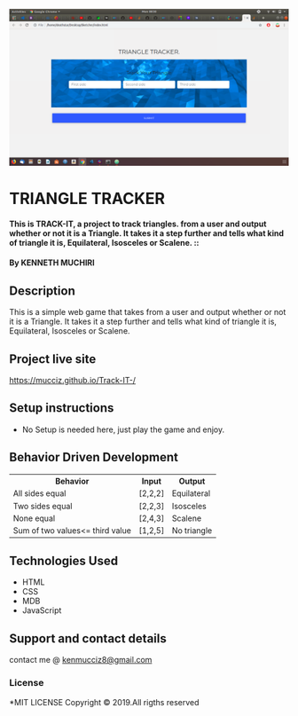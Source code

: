 ![screenshot](screenshot.png)
# TRIANGLE TRACKER
#### This is TRACK-IT, a project to track triangles. from a user and output whether or not it is a Triangle. It takes it a step further and tells what kind of triangle it is, Equilateral, Isosceles or Scalene. ::
#### By **KENNETH MUCHIRI**

## Description
This is a simple web game that takes from a user and output whether or not it is a Triangle. It takes it a step further and tells what kind of triangle it is, Equilateral, Isosceles or Scalene.
## Project live site
 https://mucciz.github.io/Track-IT-/
## Setup instructions
* No Setup is needed here, just play the game and enjoy.
## Behavior Driven Development
<table>
   <tr>
     <th>Behavior</th>
     <th>Input</th>
     <th>Output</th>
   </tr>
   <tr>
       <td>All sides equal</td>
       <td>[2,2,2]</td>
       <td>Equilateral</td>
   </tr>
   <tr>
       <td>Two sides equal</td>
       <td>[2,2,3]</td>
       <td>Isosceles</td>
   </tr>
   <tr>
       <td>None equal</td>
       <td>[2,4,3]</td>
       <td>Scalene</td>
   </tr>
   <tr>
       <td>Sum of two values<= third value </td>
       <td>[1,2,5]</td>
       <td>No triangle</td>
   </tr>
</table>

## Technologies Used
* HTML
* CSS
* MDB
* JavaScript
## Support and contact details
contact me @ kenmucciz8@gmail.com
### License
*MIT LICENSE
Copyright &copy; 2019.All rigths reserved
